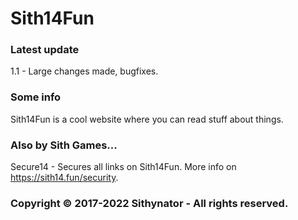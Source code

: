 # Sith14Fun

### Latest update
1.1 - Large changes made, bugfixes.

### Some info
Sith14Fun is a cool website where you can read stuff about things.

### Also by Sith Games...
Secure14 - Secures all links on Sith14Fun. More info on https://sith14.fun/security.

### Copyright © 2017-2022 Sithynator - All rights reserved.
